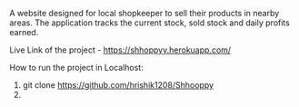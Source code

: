  A website designed for local shopkeeper to sell their products in nearby areas. The application tracks the current stock, sold stock and daily profits earned.
 
 Live Link of the project - https://shhoppyy.herokuapp.com/
 
 How to run the project in Localhost:
 
 1. git clone https://github.com/hrishik1208/Shhooppy
 2. 
